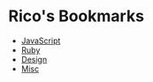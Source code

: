 Rico's Bookmarks
================

* [JavaScript](JavaScript.md)
* [Ruby](Ruby.md)
* [Design](Design.md)
* [Misc](Misc.md)
